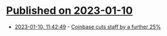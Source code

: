 # [Published on 2023-01-10](index.md)

* [2023-01-10, 11:42:49](https://news.ycombinator.com/item?id=34323336) - [Coinbase cuts staff by a further 25%](https://www.coinbase.com/blog/a-message-from-ceo-and-co-founder-brian-armstrong-to-coinbase-employees)
